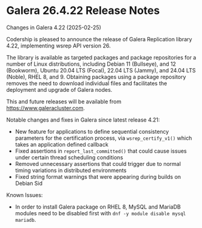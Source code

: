 # Galera 26.4.22 Release Notes

Changes in Galera 4.22 (2025-02-25)

Codership is pleased to announce the release of Galera Replication library 4.22, implementing wsrep API version 26.

The library is available as targeted packages and package repositories for a number of Linux distributions, including Debian 11 (Bullseye), and 12 (Bookworm), Ubuntu 20.04 LTS (Focal), 22.04 LTS (Jammy), and 24.04 LTS (Noble), RHEL 8, and 9. Obtaining packages using a package repository removes the need to download individual files and facilitates the deployment and upgrade of Galera nodes.

This and future releases will be available from https://www.galeracluster.com.

Notable changes and fixes in Galera since latest release 4.21:

* New feature for applications to define sequential consistency parameters for the certification process, via `wsrep_certify_v1()` which takes an application defined callback
* Fixed assertions in `report_last_committed()` that could cause issues under certain thread scheduling conditions
* Removed unnecessary assertions that could trigger due to normal timing variations in distributed environments
* Fixed string format warnings that were appearing during builds on Debian Sid

Known Issues:

* In order to install Galera package on RHEL 8, MySQL and MariaDB modules need to be disabled first with `dnf -y module disable mysql mariadb`.
